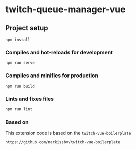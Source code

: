 # twitch-queue-manager-vue

## Project setup
```
npm install
```

### Compiles and hot-reloads for development
```
npm run serve
```

### Compiles and minifies for production
```
npm run build
```

### Lints and fixes files
```
npm run lint
```

### Based on
This extension code is based on the `twitch-vue-boilerplate`
```
https://github.com/narkissbv/twitch-vue-boilerplate
```
